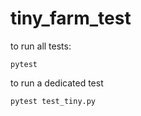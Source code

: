 # tiny_farm_test

to run all tests:
```
pytest
```

to run a dedicated test
```
pytest test_tiny.py
```
